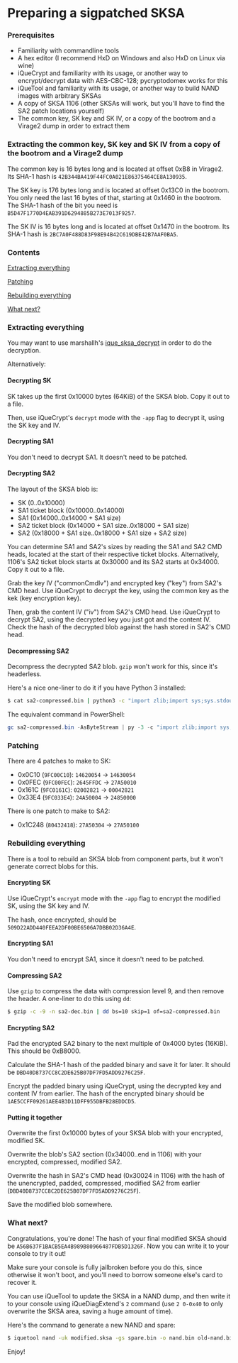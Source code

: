 # Preparing a sigpatched SKSA

### Prerequisites

- Familiarity with commandline tools
- A hex editor (I recommend HxD on Windows and also HxD on Linux via wine)
- iQueCrypt and familiarity with its usage, or another way to encrypt/decrypt data with AES-CBC-128; pycryptodomex works for this
- iQueTool and familiarity with its usage, or another way to build NAND images with arbitrary SKSAs
- A copy of SKSA 1106 (other SKSAs will work, but you'll have to find the SA2 patch locations yourself)
- The common key, SK key and SK IV, or a copy of the bootrom and a Virage2 dump in order to extract them

### Extracting the common key, SK key and SK IV from a copy of the bootrom and a Virage2 dump

The common key is 16 bytes long and is located at offset 0xB8 in Virage2. Its SHA-1 hash is `42B344BA419F44FC0A021E86375464CE8A130935`.

The SK key is 176 bytes long and is located at offset 0x13C0 in the bootrom. You only need the last 16 bytes of that, starting at 0x1460 in the bootrom. The SHA-1 hash of the bit you need is `B5D47F1770D4EAB391D6294885B273E7013F9257`.

The SK IV is 16 bytes long and is located at offset 0x1470 in the bootrom. Its SHA-1 hash is `2BC7A0F488D83F98E94B42C619DBE42B7AAF0BA5`.

### Contents

[Extracting everything](#extracting-everything)

[Patching](#patching)

[Rebuilding everything](#rebuilding-everything)

[What next?](#what-next)

### Extracting everything

You may want to use marshallh's [ique_sksa_decrypt](https://github.com/marshallh/ique_sksa_decrypt) in order to do the decryption.

Alternatively:

#### Decrypting SK

SK takes up the first 0x10000 bytes (64KiB) of the SKSA blob. Copy it out to a file.

Then, use iQueCrypt's `decrypt` mode with the `-app` flag to decrypt it, using the SK key and IV.

#### Decrypting SA1

You don't need to decrypt SA1. It doesn't need to be patched.

#### Decrypting SA2

The layout of the SKSA blob is:

- SK (0..0x10000)
- SA1 ticket block (0x10000..0x14000)
- SA1 (0x14000..0x14000 + SA1 size)
- SA2 ticket block (0x14000 + SA1 size..0x18000 + SA1 size)
- SA2 (0x18000 + SA1 size..0x18000 + SA1 size + SA2 size)

You can determine SA1 and SA2's sizes by reading the SA1 and SA2 CMD heads, located at the start of their respective ticket blocks. Alternatively, 1106's SA2 ticket block starts at 0x30000 and its SA2 starts at 0x34000. Copy it out to a file.

Grab the key IV ("commonCmdIv") and encrypted key ("key") from SA2's CMD head. Use iQueCrypt to decrypt the key, using the common key as the kek (key encryption key).

Then, grab the content IV ("iv") from SA2's CMD head. Use iQueCrypt to decrypt SA2, using the decrypted key you just got and the content IV. Check the hash of the decrypted blob against the hash stored in SA2's CMD head.

#### Decompressing SA2

Decompress the decrypted SA2 blob. `gzip` won't work for this, since it's headerless.

Here's a nice one-liner to do it if you have Python 3 installed:
```bash
$ cat sa2-compressed.bin | python3 -c "import zlib;import sys;sys.stdout.buffer.write(zlib.decompress(sys.stdin.buffer.read(), -15))" > sa2.bin
```

The equivalent command in PowerShell:
```powershell
gc sa2-compressed.bin -AsByteStream | py -3 -c "import zlib;import sys;sys.stdout.buffer.write(zlib.decompress(sys.stdin.buffer.read(), -15))" > sa2.bin
```

### Patching

There are 4 patches to make to SK:

- 0x0C10 (`9FC00C10`): `14620054` → `14630054`
- 0x0FEC (`9FC00FEC`): `2645FFDC` → `27A50010`
- 0x161C (`9FC0161C`): `02002821` → `00042821`
- 0x33E4 (`9FC033E4`): `24A50004` → `24850000`

There is one patch to make to SA2:

- 0x1C248 (`80432418`): `27A50304` → `27A50100`

### Rebuilding everything

There is a tool to rebuild an SKSA blob from component parts, but it won't generate correct blobs for this.

#### Encrypting SK

Use iQueCrypt's `encrypt` mode with the `-app` flag to encrypt the modified SK, using the SK key and IV.

The hash, once encrypted, should be `509D22ADD440FEEA2DF00BE6506A7DBB02D36A4E`.

#### Encrypting SA1

You don't need to encrypt SA1, since it doesn't need to be patched.

#### Compressing SA2

Use `gzip` to compress the data with compression level 9, and then remove the header. A one-liner to do this using `dd`:
```bash
$ gzip -c -9 -n sa2-dec.bin | dd bs=10 skip=1 of=sa2-compressed.bin
```

#### Encrypting SA2

Pad the encrypted SA2 binary to the next multiple of 0x4000 bytes (16KiB). This should be 0xB8000.

Calculate the SHA-1 hash of the padded binary and save it for later. It should be `DBD40D8737CC8C2DE625B07DF7FD5ADD9276C25F`.

Encrypt the padded binary using iQueCrypt, using the decrypted key and content IV from earlier. The hash of the encrypted binary should be `1AE5CCFF09261AEE4B3D11DFF955DBFB28EDDCD5`.

#### Putting it together

Overwrite the first 0x10000 bytes of your SKSA blob with your encrypted, modified SK.

Overwrite the blob's SA2 section (0x34000..end in 1106) with your encrypted, compressed, modified SA2.

Overwrite the hash in SA2's CMD head (0x30024 in 1106) with the hash of the unencrypted, padded, compressed, modified SA2 from earlier (`DBD40D8737CC8C2DE625B07DF7FD5ADD9276C25F`).

Save the modified blob somewhere.

### What next?

Congratulations, you're done! The hash of your final modified SKSA should be `A56B637F1BACB5EA4B989B80966487FDB5D1326F`. Now you can write it to your console to try it out!

Make sure your console is fully jailbroken before you do this, since otherwise it won't boot, and you'll need to borrow someone else's card to recover it.

You can use iQueTool to update the SKSA in a NAND dump, and then write it to your console using iQueDiagExtend's `2` command (use `2 0-0x40` to only overwrite the SKSA area, saving a huge amount of time).

Here's the command to generate a new NAND and spare:
```bash
$ iquetool nand -uk modified.sksa -gs spare.bin -o nand.bin old-nand.bin
```

Enjoy!
